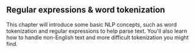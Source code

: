 ## Regular expressions & word tokenization

This chapter will introduce some basic NLP concepts, such as word tokenization and regular expressions to help parse text. You'll also learn how to handle non-English text and more difficult tokenization you might find.